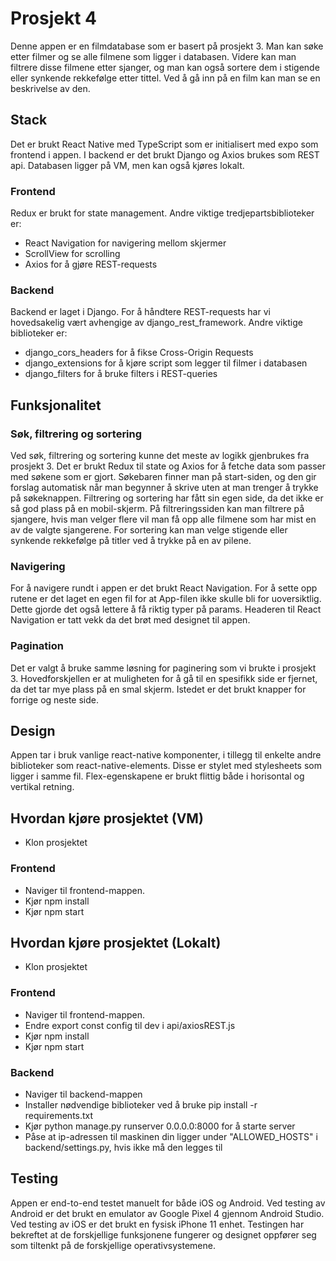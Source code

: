 # Prosjekt 4
Denne appen er en filmdatabase som er basert på prosjekt 3. Man kan søke etter filmer og 
se alle filmene som ligger i databasen. Videre kan man filtrere disse filmene etter sjanger,
 og man kan også sortere dem i stigende eller synkende rekkefølge etter tittel. Ved å gå inn på en film kan man se en beskrivelse av den.
 
## Stack
Det er brukt React Native med TypeScript som er initialisert med expo som frontend i appen. I backend er det brukt Django og Axios brukes som REST api.
Databasen ligger på VM, men kan også kjøres lokalt.

### Frontend
Redux er brukt for state management.
Andre viktige tredjepartsbiblioteker er:
- React Navigation for navigering mellom skjermer
- ScrollView for scrolling
- Axios for å gjøre REST-requests

### Backend
Backend er laget i Django.
For å håndtere REST-requests har vi hovedsakelig vært avhengige av django_rest_framework.
Andre viktige biblioteker er:
- django_cors_headers for å fikse Cross-Origin Requests 
- django_extensions for å kjøre script som legger til filmer i databasen
- django_filters for å bruke filters i REST-queries

## Funksjonalitet
### Søk, filtrering og sortering
Ved søk, filtrering og sortering kunne det meste av logikk gjenbrukes fra prosjekt 3. Det er brukt Redux til state og Axios for å fetche data som passer med søkene som er gjort.
Søkebaren finner man på start-siden, og den gir forslag automatisk når man begynner å skrive uten at man trenger å trykke på søkeknappen. Filtrering og sortering har fått sin egen side,
da det ikke er så god plass på en mobil-skjerm. På filtreringssiden kan man filtrere på sjangere, hvis man velger flere vil man få opp alle filmene som har mist en av de valgte sjangerene.
For sortering kan man velge stigende eller synkende rekkefølge på titler ved å trykke på en av pilene.

### Navigering
For å navigere rundt i appen er det brukt React Navigation. For å sette opp rutene er det laget en egen fil for at App-filen ikke skulle bli for uoversiktlig. Dette gjorde det også lettere å få riktig typer på params.
Headeren til React Navigation er tatt vekk da det brøt med designet til appen.

### Pagination
Det er valgt å bruke samme løsning for paginering som vi brukte i prosjekt 3. Hovedforskjellen er at muligheten for å gå til en spesifikk side er fjernet, da det tar mye plass på en smal skjerm.
Istedet er det brukt knapper for forrige og neste side.

## Design
Appen tar i bruk vanlige react-native komponenter, i tillegg til enkelte andre biblioteker som react-native-elements. Disse er stylet med stylesheets som ligger i samme fil. Flex-egenskapene
 er brukt flittig både i horisontal og vertikal retning.

## Hvordan kjøre prosjektet (VM)
- Klon prosjektet
### Frontend
- Naviger til frontend-mappen.
- Kjør npm install
- Kjør npm start

## Hvordan kjøre prosjektet (Lokalt)
- Klon prosjektet
### Frontend
- Naviger til frontend-mappen.
- Endre export const config til dev i api/axiosREST.js
- Kjør npm install
- Kjør npm start

### Backend
- Naviger til backend-mappen
- Installer nødvendige biblioteker ved å bruke pip install -r requirements.txt
- Kjør python manage.py runserver 0.0.0.0:8000 for å starte server
- Påse at ip-adressen til maskinen din ligger under "ALLOWED_HOSTS" i backend/settings.py, hvis ikke må den legges til

## Testing
Appen er end-to-end testet manuelt for både iOS og Android. Ved testing av Android er det brukt en emulator av Google Pixel 4 gjennom Android Studio.
Ved testing av iOS er det brukt en fysisk iPhone 11 enhet. Testingen har bekreftet at de forskjellige funksjonene fungerer og designet oppfører seg som tiltenkt på de forskjellige operativsystemene. 
